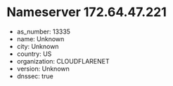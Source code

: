 # Nameserver 172.64.47.221

* as_number: 13335
* name: Unknown
* city: Unknown
* country: US
* organization: CLOUDFLARENET
* version: Unknown
* dnssec: true
